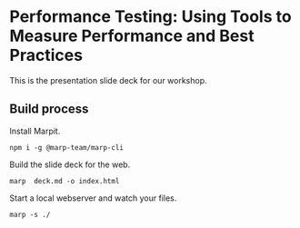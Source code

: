 # Performance Testing: Using Tools to Measure Performance and Best Practices

This is the presentation slide deck for our workshop. 

## Build process

Install Marpit.

`npm i -g @marp-team/marp-cli`

Build the slide deck for the web.

`marp  deck.md -o index.html`

Start a local webserver and watch your files.
 
`marp -s ./`
